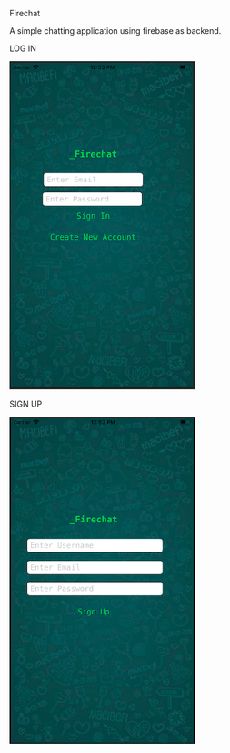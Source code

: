  Firechat
 
 A simple chatting application using firebase as backend.
 
 LOG IN
 
![alt text](https://github.com/KrishnaGunjal/Firechat/blob/master/Screenshots/Sign%20In.png)

SIGN UP

![alt text](https://github.com/KrishnaGunjal/Firechat/blob/master/Screenshots/Sign%20Up.png)
